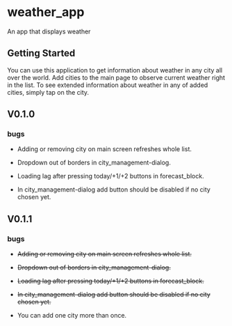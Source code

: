 # weather_app

An app that displays weather

## Getting Started

You can use this application to get information about weather in any city all over the world.
Add cities to the main page to observe current weather right in the list.
To see extended information about weather in any of added cities, simply tap on the city.


## V0.1.0

### bugs


- Adding or removing city on main screen refreshes whole list.

- Dropdown out of borders in city_management-dialog.

- Loading lag after pressing today/+1/+2 buttons in forecast_block.

- In city_management-dialog add button should be disabled if no city chosen yet.

## V0.1.1

### bugs

- ~~Adding or removing city on main screen refreshes whole list.~~

- ~~Dropdown out of borders in city_management-dialog.~~

- ~~Loading lag after pressing today/+1/+2 buttons in forecast_block.~~

- ~~In city_management-dialog add button should be disabled if no city chosen yet.~~

- You can add one city more than once.


